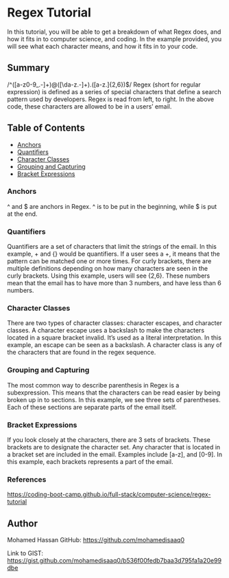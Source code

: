 # Regex Tutorial

In this tutorial, you will be able to get a breakdown of what Regex does, and how it fits in to computer science, and coding. In the example provided, you will see what each character means, and how it fits in to your code.

## Summary

/^([a-z0-9_\.-]+)@([\da-z\.-]+)\.([a-z\.]{2,6})$/
Regex (short for regular expression) is defined as a series of special characters that define a search pattern used by developers. Regex is read from left, to right. In the above code, these characters are allowed to be in a users’ email.

## Table of Contents

- [Anchors](#anchors)
- [Quantifiers](#quantifiers)
- [Character Classes](#character-classes)
- [Grouping and Capturing](#grouping-and-capturing)
- [Bracket Expressions](#bracket-expressions)

### Anchors

^ and $ are anchors in Regex. ^ is to be put in the beginning, while $ is put at the end.

### Quantifiers

Quantifiers are a set of characters that limit the strings of the email. In this example, + and {} would be quantifiers. If a user sees a +, it means that the pattern can be matched one or more times. For curly brackets, there are multiple definitions depending on how many characters are seen in the curly brackets. Using this example, users will see {2,6}. These numbers mean that the email has to have more than 3 numbers, and have less than 6 numbers.

### Character Classes

There are two types of character classes: character escapes, and character classes. A character escape uses a backslash to make the characters located in a square bracket invalid. It’s used as a literal interpretation. In this example, an escape can be seen as a backslash. A character class is any of the characters that are found in the regex sequence.

### Grouping and Capturing

The most common way to describe parenthesis in Regex is a subexpression. This means that the characters can be read easier by being broken up in to sections. In this example, we see three sets of parentheses. Each of these sections are separate parts of the email itself.

### Bracket Expressions

If you look closely at the characters, there are 3 sets of brackets. These brackets are to designate the character set. Any character that is located in a bracket set are included in the email. Examples include [a-z], and [0-9]. In this example, each brackets represents a part of the email.

### References

https://coding-boot-camp.github.io/full-stack/computer-science/regex-tutorial

## Author

Mohamed Hassan
GitHub: https://github.com/mohamedisaaq0

Link to GIST: https://gist.github.com/mohamedisaaq0/b536f00fedb7baa3d795fa1a20e99dbe
